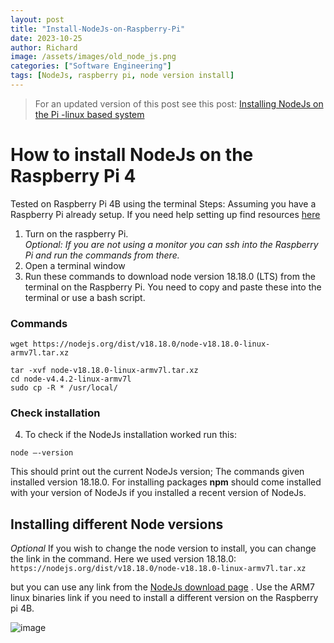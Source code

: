 ```yaml
---
layout: post
title: "Install-NodeJs-on-Raspberry-Pi"
date: 2023-10-25
author: Richard
image: /assets/images/old_node_js.png
categories: ["Software Engineering"]
tags: [NodeJs, raspberry pi, node version install]
---
```


> For an updated version of this post see this post:
> [Installing NodeJs on the Pi -linux based system](https://rdjarbeng.github.io/RDjarbeng/2024/07/26/Installing_NodeJs_16.html)

# How to install NodeJs on the Raspberry Pi 4
Tested on Raspberry Pi 4B using the terminal
Steps:
Assuming you have a Raspberry Pi already setup. If you need help setting up find resources [here](https://www.raspberrypi.com/documentation/computers/getting-started.html)
1. Turn on the raspberry Pi. <br> _Optional: If you are not using a monitor you can ssh into the Raspberry Pi and run the commands from there._
2. Open a terminal window
3. Run these commands to download node version 18.18.0 (LTS) from the terminal on the Raspberry Pi. You need to copy and paste these into the terminal or use a bash script.

### Commands
```
wget https://nodejs.org/dist/v18.18.0/node-v18.18.0-linux-armv7l.tar.xz

tar -xvf node-v18.18.0-linux-armv7l.tar.xz
cd node-v4.4.2-linux-armv7l
sudo cp -R * /usr/local/
```
### Check installation
4. To check if the NodeJs installation worked run this:
```
node –-version
```

This should print out the current NodeJs version; The commands given installed version 18.18.0. For installing packages **npm** should come installed with your version of NodeJs if you installed a recent version of NodeJs.

## Installing different Node versions
_Optional_
If you wish to change the node version to install, you can change the link in the command. Here we used version 18.18.0: `https://nodejs.org/dist/v18.18.0/node-v18.18.0-linux-armv7l.tar.xz`

but you can use any link from the [NodeJs download page](https://nodejs.org/en/download) . Use the ARM7 linux binaries link if you need to install a different version on the Raspberry pi 4B.

![image](https://github.com/RDjarbeng/Install-NodeJs-on-Raspberry-Pi/assets/57795443/e01ff866-71f4-40ca-9767-88435c5b03e8)
